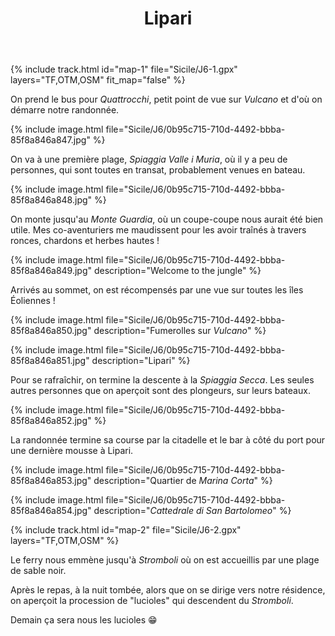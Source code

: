 ﻿---
title: "Lipari"
permalink: /Sicile/J6/
sidebar:
  nav: "sicile"
enable_tracks: true
---

{% include track.html id="map-1" file="Sicile/J6-1.gpx" layers="TF,OTM,OSM" fit_map="false" %}

On prend le bus pour *Quattrocchi*, petit point de vue sur *Vulcano* et d'où on démarre notre randonnée.

{% include image.html file="Sicile/J6/0b95c715-710d-4492-bbba-85f8a846a847.jpg" %}

On va à une première plage, *Spiaggia Valle i Muria*, où il y a peu de personnes, qui sont toutes en transat, probablement venues en bateau.

{% include image.html file="Sicile/J6/0b95c715-710d-4492-bbba-85f8a846a848.jpg" %}

On monte jusqu'au *Monte Guardia*, où un coupe-coupe nous aurait été bien utile. Mes co-aventuriers me maudissent pour les avoir traînés à travers ronces, chardons et herbes hautes !

{% include image.html file="Sicile/J6/0b95c715-710d-4492-bbba-85f8a846a849.jpg" description="Welcome to the jungle" %}

Arrivés au sommet, on est récompensés par une vue sur toutes les îles Éoliennes !

{% include image.html file="Sicile/J6/0b95c715-710d-4492-bbba-85f8a846a850.jpg" description="Fumerolles sur *Vulcano*" %}

{% include image.html file="Sicile/J6/0b95c715-710d-4492-bbba-85f8a846a851.jpg" description="Lipari" %}

Pour se rafraîchir, on termine la descente à la *Spiaggia Secca*. Les seules autres personnes que on aperçoit sont des plongeurs, sur leurs bateaux.

{% include image.html file="Sicile/J6/0b95c715-710d-4492-bbba-85f8a846a852.jpg" %}

La randonnée termine sa course par la citadelle et le bar à côté du port pour une dernière mousse à Lipari.

{% include image.html file="Sicile/J6/0b95c715-710d-4492-bbba-85f8a846a853.jpg" description="Quartier de *Marina Corta*" %}

{% include image.html file="Sicile/J6/0b95c715-710d-4492-bbba-85f8a846a854.jpg" description="*Cattedrale di San Bartolomeo*" %}

{% include track.html id="map-2" file="Sicile/J6-2.gpx" layers="TF,OTM,OSM" %}

Le ferry nous emmène jusqu'à *Stromboli* où on est accueillis par une plage de sable noir.

Après le repas, à la nuit tombée, alors que on se dirige vers notre résidence, on aperçoit la procession de "lucioles" qui descendent du *Stromboli*.

Demain ça sera nous les lucioles :grin:
